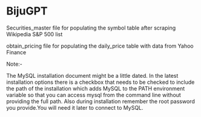 # BijuGPT

Securities_master file for populating the symbol table after scraping Wikipedia S&P 500 list

obtain_pricing file for populating the daily_price table with data from Yahoo Finance

Note:-

The MySQL installation document might be a little dated. In the latest installation options there is a checkbox
that needs to be checked to include the path of the installation which adds MySQL to the PATH environment variable
so that you can access mysql from the command line without providing the full path. Also during installation remember
the root password you provide.You will need it later to connect to MySQL.

